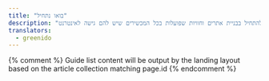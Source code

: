 ```yaml
---
title: "בואו נתחיל"
description: "זה יכול לעתים קרובות להיראות מרתיע להתחיל בבניית אתרים וחוויות שפועלות בכל המכשירים שיש להם גישה לאינטרנט."
translators:
  - greenido
---
```


{% comment %}
Guide list content will be output by the landing layout based on the article collection matching page.id
{% endcomment %}
